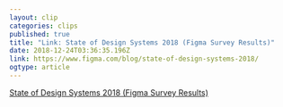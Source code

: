```yaml
---
layout: clip 
categories: clips 
published: true 
title: "Link: State of Design Systems 2018 (Figma Survey Results)" 
date: 2018-12-24T03:36:35.196Z 
link: https://www.figma.com/blog/state-of-design-systems-2018/ 
ogtype: article 
---
```

[ State of Design Systems 2018 (Figma Survey Results) ]( https://www.figma.com/blog/state-of-design-systems-2018/ ) 
